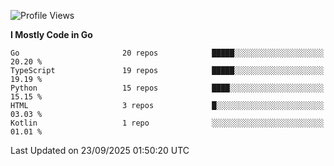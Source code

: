 <!--START_SECTION:waka-->
![Profile Views](http://img.shields.io/badge/Profile%20Views-18-blue)

**I Mostly Code in Go** 

```text
Go                       20 repos            █████░░░░░░░░░░░░░░░░░░░░   20.20 % 
TypeScript               19 repos            █████░░░░░░░░░░░░░░░░░░░░   19.19 % 
Python                   15 repos            ████░░░░░░░░░░░░░░░░░░░░░   15.15 % 
HTML                     3 repos             █░░░░░░░░░░░░░░░░░░░░░░░░   03.03 % 
Kotlin                   1 repo              ░░░░░░░░░░░░░░░░░░░░░░░░░   01.01 % 
```




 Last Updated on 23/09/2025 01:50:20 UTC
<!--END_SECTION:waka-->
